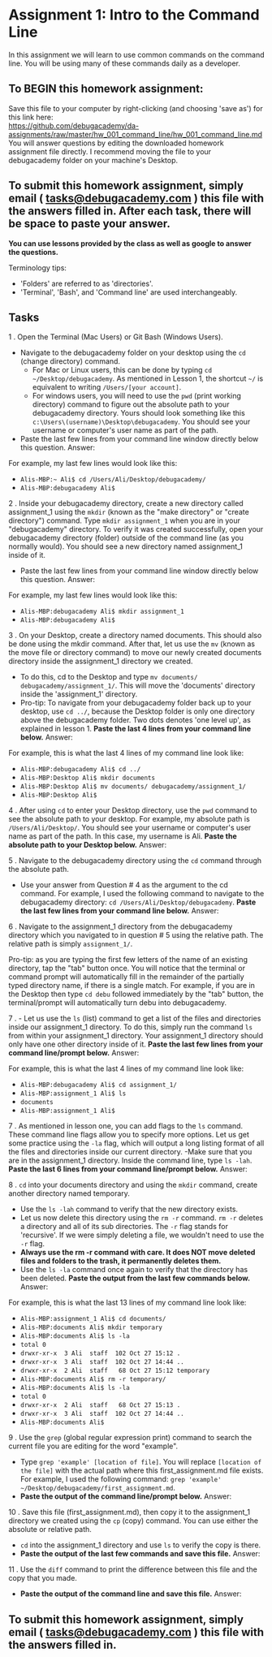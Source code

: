 # Assignment 1: Intro to the Command Line
In this assignment we will learn to use common commands on the command line. You will be using many of these commands daily as a developer.

## To BEGIN this homework assignment:
Save this file to your computer by right-clicking (and choosing 'save as') for this link here:  
https://github.com/debugacademy/da-assignments/raw/master/hw_001_command_line/hw_001_command_line.md  
You will answer questions by editing the downloaded homework assignment file directly. I recommend moving the file to your debugacademy folder on your machine's Desktop.  

## To submit this homework assignment, simply email  ( tasks@debugacademy.com ) this file with the answers filled in. After each task, there will be space to paste your answer.
**You can use lessons provided by the class as well as google to answer the questions.**

Terminology tips:  
- 'Folders' are referred to as 'directories'.  
- 'Terminal', 'Bash', and 'Command line' are used interchangeably.  

## Tasks

1 . Open the Terminal (Mac Users) or Git Bash (Windows Users). 
- Navigate to the debugacademy folder on your desktop using the ```cd``` (change directory) command.
    - For Mac or Linux users, this can be done by typing ```cd ~/Desktop/debugacademy```. As mentioned in Lesson 1, the shortcut ```~/``` is equivalent to writing ```/Users/[your account]```.
    - For windows users, you will need to use the ```pwd``` (print working directory) command to figure out the absolute path to your debugacademy directory. Yours should look something like this ```c:\Users\(username)\Desktop\debugacademy```. You should see your username or computer's user name as part of the path.
- Paste the last few lines from your command line window directly below this question. Answer:

For example, my last few lines would look like this: 
- `Alis-MBP:~ Ali$ cd /Users/Ali/Desktop/debugacademy/`
- `Alis-MBP:debugacademy Ali$`

2 . Inside your debugacademy directory, create a new directory called assignment_1 using the ```mkdir``` (known as the "make directory" or "create directory") command. Type ```mkdir assignment_1``` when you are in your "debugacademy" directory. To verify it was created successfully, open your debugacademy directory (folder) outside of the command line (as you normally would). You should see a new directory named assignment_1 inside of it.
- Paste the last few lines from your command line window directly below this question. Answer:

For example, my last few lines would look like this:
- `Alis-MBP:debugacademy Ali$ mkdir assignment_1`
- `Alis-MBP:debugacademy Ali$`

3 . On your Desktop, create a directory named documents. This should also be done using the mkdir command. After that, let us use the ```mv``` (known as the move file or directory command) to move our newly created documents directory inside the assignment_1 directory we created.
- To do this, cd to the Desktop and type ```mv documents/ debugacademy/assignment_1/```. This will move the 'documents' directory inside the 'assignment_1' directory.
- Pro-tip: To navigate from your debugacademy folder back up to your desktop, use `cd ../`, because the Desktop folder is only one directory above the debugacademy folder. Two dots denotes 'one level up', as explained in lesson 1.
**Paste the last 4 lines from your command line below.** Answer:

For example, this is what the last 4 lines of my command line look like:
- `Alis-MBP:debugacademy Ali$ cd ../`
- `Alis-MBP:Desktop Ali$ mkdir documents`
- `Alis-MBP:Desktop Ali$ mv documents/ debugacademy/assignment_1/`
- `Alis-MBP:Desktop Ali$`

4 . After using ```cd``` to enter your Desktop directory, use the ```pwd``` command to see the absolute path to your desktop. For example, my absolute path is ```/Users/Ali/Desktop/```. You should see your username or computer's user name as part of the path. In this case, my username is Ali.
**Paste the absolute path to your Desktop below.** Answer:

5 . Navigate to the debugacademy directory using the ```cd``` command through the absolute path.
- Use your answer from Question # 4 as the argument to the cd command. For example, I used the following command to navigate to the debugacademy directory: ```cd /Users/Ali/Desktop/debugacademy```. **Paste the last few lines from your command line below.** Answer:

6 . Navigate to the assignment_1 directory from the debugacademy directory which you navigated to in question # 5 using the relative path. The relative path is simply ```assignment_1/```.

Pro-tip: as you are typing the first few letters of the name of an existing directory, tap the "tab" button once. You will notice that the terminal or command prompt will automatically fill in the remainder of the partially typed directory name, if there is a single match. For example, if you are in the Desktop then type ```cd debu``` followed immediately by the "tab" button, the terminal/prompt will automatically turn debu into debugacademy.

7 . - Let us use the ```ls``` (list) command to get a list of the files and directories inside our assignment_1 directory. To do this, simply run the command ```ls``` from within your assignment_1 directory. Your assignment_1 directory should only have one other directory inside of it.
**Paste the last few lines from your command line/prompt below.** Answer:

For example, this is what the last 4 lines of my command line look like:
- `Alis-MBP:debugacademy Ali$ cd assignment_1/`
- `Alis-MBP:assignment_1 Ali$ ls`
- `documents`
- `Alis-MBP:assignment_1 Ali$` 

7 . As mentioned in lesson one, you can add flags to the ```ls``` command. These command line flags allow you to specify more options. Let us get some practice using the ```-la``` flag, which will output a long listing format of all the files and directories inside our current directory.
-Make sure that you are in the assignment_1 directory. Inside the command line, type ```ls -lah```.
**Paste the last 6 lines from your command line/prompt below.** Answer:

8 . ```cd``` into your documents directory and using the ```mkdir``` command, create another directory named temporary.
- Use the  ```ls -lah``` command to verify that the new directory exists.
- Let us now delete this directory using the ```rm -r``` command. ```rm -r``` deletes a directory and all of its sub directories. The ```-r``` flag stands for 'recursive'. If we were simply deleting a file, we wouldn't need to use the ```-r``` flag.
- **Always use the rm -r command with care. It does NOT move deleted files and folders to the trash, it permanently deletes them.**
- Use the ```ls -la``` command once again to verify that the directory has been deleted.
**Paste the output from the last few commands below.** Answer:

For example, this is what the last 13 lines of my command line look like:
- `Alis-MBP:assignment_1 Ali$ cd documents/`
- `Alis-MBP:documents Ali$ mkdir temporary`
- `Alis-MBP:documents Ali$ ls -la`
- `total 0`
- `drwxr-xr-x  3 Ali  staff  102 Oct 27 15:12 .`
- `drwxr-xr-x  3 Ali  staff  102 Oct 27 14:44 ..`
- `drwxr-xr-x  2 Ali  staff   68 Oct 27 15:12 temporary`
- `Alis-MBP:documents Ali$ rm -r temporary/`
- `Alis-MBP:documents Ali$ ls -la`
- `total 0`
- `drwxr-xr-x  2 Ali  staff   68 Oct 27 15:13 .`
- `drwxr-xr-x  3 Ali  staff  102 Oct 27 14:44 ..`
- `Alis-MBP:documents Ali$`

9 . Use the ```grep``` (global regular expression print) command to search the current file you are editing for the word "example".
- Type ```grep 'example' [location of file]```. You will replace ```[location of the file]``` with the actual path where this first_assignment.md file exists. For example, I used the following command: ```grep 'example' ~/Desktop/debugacademy/first_assignment.md```.
- **Paste the output of the command line/prompt below.** Answer:

10 . Save this file (first_assignment.md), then copy it to the assignment_1 directory we created using the ```cp``` (copy) command. You can use either the absolute or relative path.
- ```cd``` into the assignment_1 directory and use ```ls``` to verify the copy is there.
- **Paste the output of the last few commands and save this file.** Answer:

11 . Use the `diff` command to print the difference between this file and the copy that you made. 
- **Paste the output of the command line and save this file.** Answer: 

## To submit this homework assignment, simply email  ( tasks@debugacademy.com ) this file with the answers filled in. 
